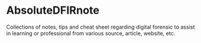# AbsoluteDFIRnote
Collections of notes, tips and cheat sheet regarding digital forensic to assist in learning or professional from various source, article, website, etc. 
